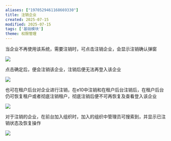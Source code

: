 ```yaml
---
aliases: ["1970529461168669330"]
title: 注销企业
created: 2025-07-15
modified: 2025-07-15
tags: ['基础模块']
theme: 权限管理
---
```


当企业不再使用该系统，需要注销时，可点击注销企业，会显示注销确认弹窗

![](df215a4f9be6a70896cd74c6a69b5882.jpg)

点击确定后，便会注销该企业，注销后便无法再登入该企业

![](89399c73f6965247aa5cf899a8fc95f8.jpg)

也可在租户后台对企业进行注销，在e10中注销和在租户后台注销后，在租户后台仍可恢复租户或者彻底注销租户，彻底注销后便不可再恢复及查看登入该企业

![](26a4202d676f419eb14735b6a234dec3.jpg)

对于注销的企业，在前台加入组织时，加入的组织中管理员可搜索到，并显示已注销状态及恢复操作

![](05a999969f62f44445187e37eb90863d.jpg)